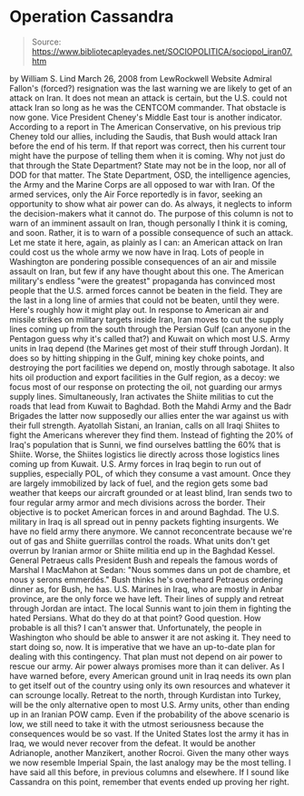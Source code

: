 # Operation Cassandra

> Source: https://www.bibliotecapleyades.net/SOCIOPOLITICA/sociopol_iran07.htm

by William S. Lind
March 26, 2008
from
LewRockwell Website
Admiral Fallon's
(forced?) resignation was the last warning we are likely to get
of an attack on Iran. It does not mean an attack is certain, but the U.S.
could not attack Iran so long as he was the CENTCOM commander.
That obstacle is now gone.
Vice President Cheney's Middle East tour is another indicator.
According to a report in The American Conservative, on his previous
trip Cheney told our allies, including the Saudis, that Bush would attack
Iran before the end of his term. If that report was correct, then his
current tour might have the purpose of telling them when it is
coming.
Why not just do that through the State Department?
State may not be in the loop, nor all of DOD for
that matter. The State Department, OSD, the intelligence
agencies, the Army and the Marine Corps are all opposed
to war with Iran.
Of the armed services, only the Air Force
reportedly is in favor, seeking an opportunity to show what air power can
do. As always, it neglects to inform the decision-makers what it cannot do.
The purpose of this column is not to warn of an imminent assault on Iran,
though personally I think it is coming, and soon. Rather, it is to warn of a
possible consequence of such an attack. Let me state it here, again, as
plainly as I can: an American attack on Iran could cost us the whole army we
now have in Iraq.
Lots of people in Washington are pondering possible consequences of an air
and missile assault on Iran, but few if any have thought about this one. The
American military's endless "were the greatest" propaganda has convinced
most people that the U.S. armed forces cannot be beaten in the field. They
are the last in a long line of armies that could not be beaten, until they
were.
Here's roughly how it might play out. In response to American air and
missile strikes on military targets inside Iran, Iran moves to cut the
supply lines coming up from the south through the Persian Gulf (can anyone
in the Pentagon guess why it's called that?) and Kuwait on which most U.S.
Army units in Iraq depend (the Marines get most of their stuff through
Jordan).
It does so by hitting shipping in the Gulf,
mining key choke points, and destroying the port facilities we depend on,
mostly through sabotage. It also hits oil production and export facilities
in the Gulf region, as a decoy: we focus most of our response on protecting
the oil, not guarding our armys supply lines.
Simultaneously, Iran activates the Shiite militias to cut the roads that
lead from Kuwait to Baghdad. Both the Mahdi Army and the Badr Brigades the
latter now supposedly our allies enter the war against us with their full
strength. Ayatollah Sistani, an Iranian, calls on all Iraqi Shiites
to fight the Americans wherever they find them. Instead of fighting the 20%
of Iraq's population that is Sunni, we find ourselves battling the 60% that
is Shiite. Worse, the Shiites logistics lie directly across those logistics
lines coming up from Kuwait.
U.S. Army forces in Iraq begin to run out of supplies, especially POL, of
which they consume a vast amount. Once they are largely immobilized by lack
of fuel, and the region gets some bad weather that keeps our aircraft
grounded or at least blind, Iran sends two to four regular army armor and
mech divisions across the border. Their objective is to pocket American
forces in and around Baghdad.
The U.S. military in Iraq is all spread out in penny packets fighting
insurgents. We have no field army there anymore. We cannot reconcentrate
because we're out of gas and Shiite guerrillas control the roads. What units
don't get overrun by Iranian armor or Shiite militia end up in the Baghdad
Kessel.
General Petraeus calls President Bush
and repeals the famous words of Marshal I MacMahon at Sedan:
"Nous sommes dans un pot de chambre, et
nous y serons emmerdés."
Bush thinks he's overheard Petraeus ordering
dinner as, for Bush, he has.
U.S. Marines in Iraq, who are mostly in Anbar province, are the only force
we have left. Their lines of supply and retreat through Jordan are intact.
The local Sunnis want to join them in fighting the hated Persians.
What do they do at that point?
Good question.
How probable is all this?
I can't answer that. Unfortunately, the people
in Washington who should be able to answer it are not asking it. They need
to start doing so, now.
It is imperative that we have an up-to-date plan for dealing with this
contingency. That plan must not depend on air power to rescue our army. Air
power always promises more than it can deliver.
As I have warned before, every American ground unit in Iraq needs its own
plan to get itself out of the country using only its own resources and
whatever it can scrounge locally. Retreat to the north, through Kurdistan
into Turkey, will be the only alternative open to most U.S. Army units,
other than ending up in an Iranian POW camp.
Even if the probability of the above scenario is low, we still need to take
it with the utmost seriousness because the consequences would be so vast. If
the United States lost the army it has in Iraq, we would never recover from
the defeat. It would be another Adrianople, another Manzikert, another
Rocroi. Given the many other ways we now resemble Imperial Spain, the last
analogy may be the most telling.
I have said all this before, in previous columns and elsewhere.
If I sound like Cassandra on this point,
remember that events ended up proving her right.
